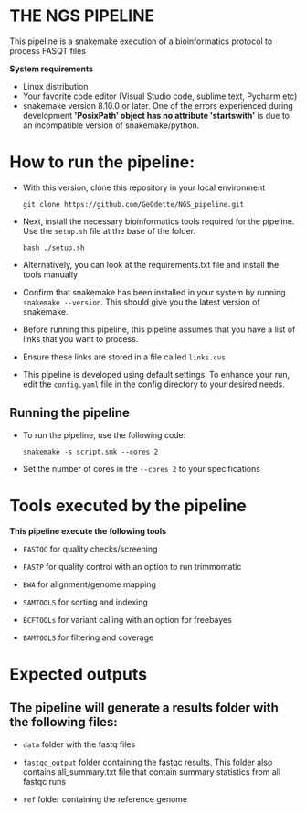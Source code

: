 # THE NGS PIPELINE
This pipeline is a snakemake execution of a bioinformatics protocol to process FASQT files

**System requirements**
- Linux distribution
- Your favorite code editor (Visual Studio code, sublime text, Pycharm etc)
- snakemake version 8.10.0 or later. One of the errors experienced during development 
  **'PosixPath' object has no attribute 'startswith'** is due to an incompatible version of snakemake/python.

# How to run the pipeline:
- With this version, clone this repository in your local environment

  `git clone https://github.com/GeOdette/NGS_pipeline.git`

- Next, install the necessary bioinformatics tools required for the pipeline. Use the `setup.sh` file at the base of the folder.

  `bash ./setup.sh`

- Alternatively, you can look at the requirements.txt file and install the tools manually
  
- Confirm that snakemake has been installed in your system by running `snakemake --version`. This should give you the latest version of snakemake.
  
- Before running this pipeline, this pipeline assumes that you have a list of links that you want to process.
  
- Ensure these links are stored in a file called `links.cvs`
  
- This pipeline is developed using default settings. To enhance your run, edit the `config.yaml` file in the config directory to your desired needs.

## Running the pipeline
- To run the pipeline, use the following code:

  `snakemake -s script.smk --cores 2`

- Set the number of cores in the `--cores 2` to your specifications

# Tools executed by the pipeline

**This pipeline execute the following tools**

- `FASTQC` for quality checks/screening
  
- `FASTP` for quality control with an option to run trimmomatic
  
- `BWA` for alignment/genome mapping
  
- `SAMTOOLS` for sorting and indexing
  
- `BCFTOOLs` for variant calling with an option for freebayes
  
- `BAMTOOLS` for filtering and coverage

# Expected outputs

## The pipeline will generate a results folder with the following files:

- `data` folder with the fastq files
  
- `fastqc_output` folder containing the fastqc results. This folder also contains all_summary.txt file that contain summary statistics from all fastqc runs
  
- `ref` folder containing the reference genome

